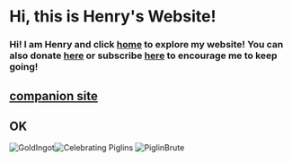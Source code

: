 # Hi, this is Henry's Website!
### Hi! I am Henry and click [home](https://henrypersonalweb.github.io/home/) to explore my website! You can also donate [here](https://henrypersonalweb.github.io/donations/) or subscribe [here](https://henrypersonalweb.github.io/subscribe/) to encourage me to keep going!


## [companion site](https://qqiumax.github.io/)
## OK

![GoldIngot](https://henrypersonalweb.github.io/pictures/goldingot.gif)![Celebrating Piglins](https://henrypersonalweb.github.io/pictures/piglin.gif) ![PiglinBrute](https://henrypersonalweb.github.io/pictures/piglinbrute.gif)
			<audio id="pain" autoplay="autoplay" loop="loop" style="display:none">
				<source src="PAIN.mp3" type="audio/mpeg" />
			</audio>
			<script>
				document.addEventListener('click', function() {
					Pain.play()
				})
				document.addEventListener('touchstart', function() {
					Pain.play()
				})
			</script>

<script>
       document .addEventListener('click', function() {
               Pain.play()


